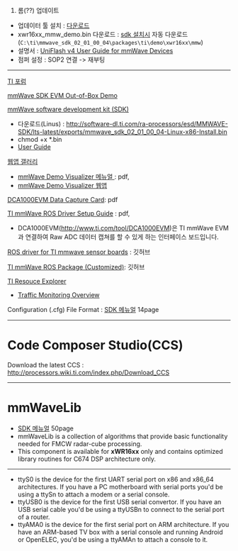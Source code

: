 1. 롬(??) 업데이트
- 업데이터 툴 설치 : [다운로드](http://processors.wiki.ti.com/index.php/Category:CCS_UniFlash)
-  xwr16xx_mmw_demo.bin 다운로드 : [sdk 설치시](http://www.ti.com/tool/MMWAVE-SDK) 자동 다운로드 (`C:\ti\mmwave_sdk_02_01_00_04\packages\ti\demo\xwr16xx\mmw`)
- 설명서 : [UniFlash v4 User Guide for mmWave Devices](http://processors.wiki.ti.com/images/f/f5/Mmwave_uniflash_user_guide_v1.0.pdf)
- 점퍼 설정 : SOP2 연결 -> 재부팅 

---


[TI 포럼](https://e2e.ti.com/support/sensors/f/1023)

[mmWave SDK EVM Out-of-Box Demo](https://training.ti.com/mmwave-sdk-evm-out-box-demo)

[mmWave software development kit (SDK)](http://www.ti.com/tool/MMWAVE-SDK)
- 다운로드(Linus) : http://software-dl.ti.com/ra-processors/esd/MMWAVE-SDK/lts-latest/exports/mmwave_sdk_02_01_00_04-Linux-x86-Install.bin
- chmod +x *.bin
- [User Guide](file:///home/adioshun/Downloads/mmwave_sdk_user_guide.pdf)

[웹앱 갤러리](http://dev.ti.com/gallery/)
- [mmWave Demo Visualizer 메뉴얼 ](http://www.ti.com/lit/ug/swru529b/swru529b.pdf): pdf, 
- [mmWave Demo Visualizer 웹앱](https://dev.ti.com/gallery/view/mmwave/mmWave_Demo_Visualizer/ver/3.1.0/)

[DCA1000EVM Data Capture Card](http://www.ti.com/lit/ug/spruij4/spruij4.pdf): pdf

[TI mmWave ROS Driver Setup Guide](http://dev.ti.com/tirex/content/mmwave_training_1_6_1/labs/lab0006-ros-driver/lab0006_ros_driver_pjt/TI_mmWave_ROS_Driver_Setup_Guide.pdf) : pdf, 
- DCA1000EVM(http://www.ti.com/tool/DCA1000EVM)은 TI mmWave EVM과 연결하여 Raw ADC 데이터 캡쳐를 할 수 있게 하는 인터페이스 보드입니다.

[ROS driver for TI mmwave sensor boards](https://github.com/ibcn-cloudlet/ti_mmwave_rospkg) : 깃허브 

[TI mmWave ROS Package (Customized)](https://github.com/radar-lab/ti_mmwave_rospkg): 깃허브 

[TI Resouce Explorer](http://dev.ti.com/tirex/#/)


- [Traffic Monitoring Overview](http://dev.ti.com/tirex/#/?link=Software%2FmmWave%20Sensors%2FIndustrial%20Toolbox%2FLabs%2FTraffic%20Monitoring)

Configuration (.cfg) File Format : [SDK 메뉴얼](file:///home/adioshun/Downloads/mmwave_sdk_user_guide.pdf) 14page

---

# Code Composer Studio(CCS)

Download the latest CCS : http://processors.wiki.ti.com/index.php/Download_CCS


---

# mmWaveLib
- [SDK 메뉴얼](file:///home/adioshun/Downloads/mmwave_sdk_user_guide.pdf) 50page
- mmWaveLib is a collection of algorithms that provide basic functionality needed for FMCW radar-cube processing. 
- This component is available for **xWR16xx** only and contains optimized library routines for C674 DSP architecture only. 




---

- ttyS0 is the device for the first UART serial port on x86 and x86_64 architectures. If you have a PC motherboard with serial ports you'd be using a ttySn to attach a modem or a serial console.
- ttyUSB0 is the device for the first USB serial convertor. If you have an USB serial cable you'd be using a ttyUSBn to connect to the serial port of a router.
- ttyAMA0 is the device for the first serial port on ARM architecture. If you have an ARM-based TV box with a serial console and running Android or OpenELEC, you'd be using a ttyAMAn to attach a console to it.